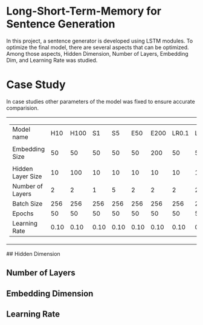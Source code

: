 # Long-Short-Term-Memory for Sentence Generation

In this project, a sentence generator is developed using LSTM modules. To optimize the final model, there are several aspects that can be optimized. Among those aspects, Hidden Dimension, Number of Layers, Embedding Dim, and Learning Rate was studied.

# Case Study
In case studies other parameters of the model was fixed to ensure accurate comparision.
<table>
  <tr>
    <td>
      <table>
        <tr>
          <td> Model name </td>
          <td> H10 </td>
          <td> H100 </td>
          <td> S1</td>
          <td> S5 </td>
          <td> E50 </td>
          <td> E200 </td>
          <td> LR0.1 </td>
          <td> LR0.01 </td>
        </tr>
        <tr>
          <td> Embedding Size </td>
          <td> 50 </td>
          <td> 50 </td>
          <td> 50</td>
          <td> 50 </td>
          <td> 50 </td>
          <td> <p color="red">200</p> </td>
          <td> 50 </td>
          <td> 50 </td>
        </tr>
        <tr>
          <td> Hidden Layer Size </td>
          <td> 10 </td>
          <td> 100 </td>
          <td> 10</td>
          <td> 10 </td>
          <td> 10 </td>
          <td> 10 </td>
          <td> 10 </td>
          <td> 10 </td>
        </tr>
        <tr>
          <td> Number of Layers </td>
          <td> 2 </td>
          <td> 2 </td>
          <td> 1</td>
          <td> 5 </td>
          <td> 2 </td>
          <td> 2 </td>
          <td> 2 </td>
          <td> 2 </td>
        </tr>
        <tr>
          <td> Batch Size </td>
          <td> 256 </td>
          <td> 256 </td>
          <td> 256</td>
          <td> 256 </td>
          <td> 256 </td>
          <td> 256 </td>
          <td> 256 </td>
          <td> 256 </td>
        </tr>
         <tr>
          <td> Epochs </td>
          <td> 50 </td>
          <td> 50 </td>
          <td> 50</td>
          <td> 50 </td>
          <td> 50 </td>
          <td> 50 </td>
          <td> 50 </td>
          <td> 50 </td>
        </tr>
        <tr>
          <td> Learning Rate </td>
          <td> 0.10 </td>
          <td> 0.10 </td>
          <td> 0.10 </td>
          <td> 0.10 </td>
          <td> 0.10 </td>
          <td> 0.10 </td>
          <td> 0.10 </td>
          <td> 0.01 </td>
        </tr>
      </table>
  </tr>
 </table>
## Hidden Dimension

## Number of Layers

## Embedding Dimension

## Learning Rate
